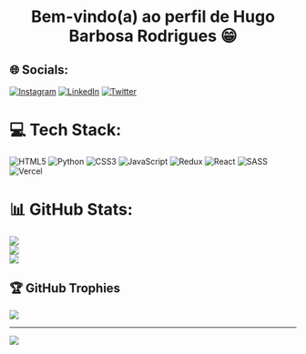 <h1 align="center">Bem-vindo(a) ao perfil de Hugo Barbosa Rodrigues  😁</h1>

## 🌐 Socials:
[![Instagram](https://img.shields.io/badge/Instagram-%23E4405F.svg?logo=Instagram&logoColor=white)](https://instagram.com/hugobrod_) [![LinkedIn](https://img.shields.io/badge/LinkedIn-%230077B5.svg?logo=linkedin&logoColor=white)](https://www.linkedin.com/in/hugo-barbosa-rodrigues-090797243/) [![Twitter](https://img.shields.io/badge/Twitter-%231DA1F2.svg?logo=Twitter&logoColor=white)](https://twitter.com/hugobrod_) 

# 💻 Tech Stack:
![HTML5](https://img.shields.io/badge/html5-%23E34F26.svg?style=plastic&logo=html5&logoColor=white) ![Python](https://img.shields.io/badge/python-3670A0?style=plastic&logo=python&logoColor=ffdd54) ![CSS3](https://img.shields.io/badge/css3-%231572B6.svg?style=plastic&logo=css3&logoColor=white) ![JavaScript](https://img.shields.io/badge/javascript-%23323330.svg?style=plastic&logo=javascript&logoColor=%23F7DF1E) ![Redux](https://img.shields.io/badge/redux-%23593d88.svg?style=plastic&logo=redux&logoColor=white) ![React](https://img.shields.io/badge/react-%2320232a.svg?style=plastic&logo=react&logoColor=%2361DAFB) ![SASS](https://img.shields.io/badge/SASS-hotpink.svg?style=plastic&logo=SASS&logoColor=white) ![Vercel](https://img.shields.io/badge/vercel-%23000000.svg?style=plastic&logo=vercel&logoColor=white)
# 📊 GitHub Stats:
![](https://github-readme-stats.vercel.app/api?username=hugobr72&theme=midnight-purple&hide_border=true&include_all_commits=false&count_private=false)<br/>
![](https://github-readme-streak-stats.herokuapp.com/?user=hugobr72&theme=midnight-purple&hide_border=true)<br/>
![](https://github-readme-stats.vercel.app/api/top-langs/?username=hugobr72&theme=midnight-purple&hide_border=true&include_all_commits=false&count_private=false&layout=compact)

## 🏆 GitHub Trophies
![](https://github-profile-trophy.vercel.app/?username=hugobr72&theme=radical&no-frame=true&no-bg=false&margin-w=4)

---
[![](https://visitcount.itsvg.in/api?id=hugobr72&icon=6&color=10)](https://visitcount.itsvg.in)

<!-- Proudly created with GPRM ( https://gprm.itsvg.in ) -->
